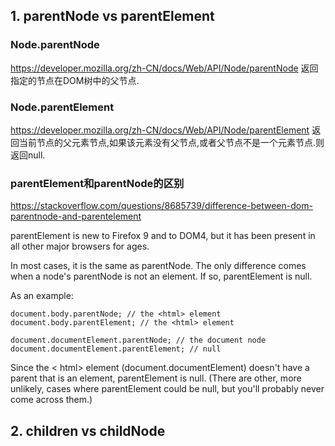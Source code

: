 ## 1. parentNode vs parentElement
### Node.parentNode
<https://developer.mozilla.org/zh-CN/docs/Web/API/Node/parentNode>
返回指定的节点在DOM树中的父节点.

### Node.parentElement
<https://developer.mozilla.org/zh-CN/docs/Web/API/Node/parentElement>
返回当前节点的父元素节点,如果该元素没有父节点,或者父节点不是一个元素节点.则 返回null.

### parentElement和parentNode的区别
<https://stackoverflow.com/questions/8685739/difference-between-dom-parentnode-and-parentelement>

parentElement is new to Firefox 9 and to DOM4, but it has been present in all other major browsers for ages.

In most cases, it is the same as parentNode. The only difference comes when a node's parentNode is not an element. If so, parentElement is null.

As an example:
```
document.body.parentNode; // the <html> element
document.body.parentElement; // the <html> element

document.documentElement.parentNode; // the document node
document.documentElement.parentElement; // null
```
Since the < html> element (document.documentElement) doesn't have a parent that is an element, parentElement is null. (There are other, more unlikely, cases where parentElement could be null, but you'll probably never come across them.)

## 2. children vs childNode